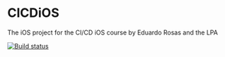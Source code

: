 # CICDiOS
The iOS project for the CI/CD iOS course by Eduardo Rosas and the LPA

[![Build status](https://build.appcenter.ms/v0.1/apps/8878e0f6-d74d-4f2e-ad06-68b76311e40e/branches/dev/badge)](https://appcenter.ms)
